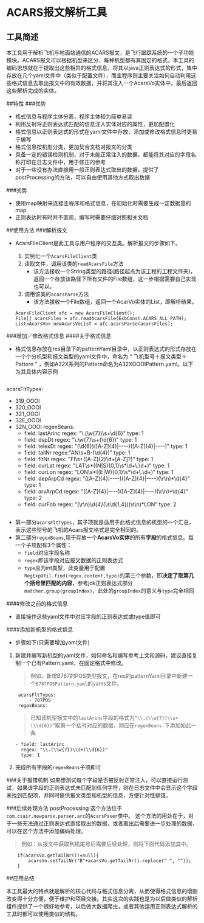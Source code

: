 <H1>ACARS报文解析工具</H1>

<H2>工具简述</H2>

本工具用于解析飞机与地面站通信的ACARS报文，是飞行跟踪系统的一个子功能模块。ACARS报文可以根据机型来区分，每种机型都有其固定的格式，本工具的编码思想就在于提取出这些相异的格式信息，将其以java正则表达式的形式，集中存放在几个yaml文件中（类似于配置文件），而主程序则主要关注如何自动利用这些格式信息去取出报文中的有效数据，并将其注入一个AcarsVo实体中，最后返回这些解析完成的实体。

##特性
###优势
* 格式信息与程序主体分离，程序主体较为简单易读
* 利用反射将正则表达式匹配的信息注入实体对应的属性，更加配置化
* 格式信息以正则表达式的形式在yaml文件中存放，添加或修改格式信息时更易于编写
* 格式信息按机型分类，更加契合文档对报文的分类
* 具备一定的错误检测机制，对于未能正常注入的数据，都能将其对应的字段名称打印在日志文件中，用于修正的参考
* 对于一些没有办法直接用一般正则表达式取出的数据，提供了postProcessing的方法，可以自由使用其他方式取出数据

###劣势
* 使用map映射来连接主程序和格式信息，在初始化时需要生成一定数据量的map
* 正则表达时有时并不直观，编写时需要仔细对照相关文档

##使用方法
###解析报文
- AcarsFileClient是此工具与用户程序的交互类。解析报文的步骤如下。
	1. 实例化一个`AcarsFileClient`类
	2. 读取文件，调用该类的`readAcarsFile`方法
		- 该方法接收一个String类型的路径(路径起点为该工程的工程文件夹)，返回一个存放该路径下所有文件的File数组，这一步根据需要自己实现也可以。
	3. 调用该类的`acarsParse`方法
		- 该方法接收一个File数组，返回一个AcarVo实体的List，即解析结果。


	```
	AcarsFileClient afc = new AcarsFileClient();
	File[] acarsFiles = afc.readAcarsFile(EsbConst.ACARS_ALL_PATH);
	List<AcarsVo> newAcarsVoList = afc.acarsParse(acarsFiles);
	```	

###增加／修改格式信息
####关于格式信息
- 格式信息存放在res目录下的patternYaml目录中，以正则表达式的形式存放在一个个分机型和报文类型的yaml文件中，命名为 “ 飞机型号＋报文类型＋Pattern ” ，例如A32X系列的Pattern命名为A32XOOOIPattern.yaml。以下为其具体内容示例


	```
acarsFltTypes:
  - 319_OOOI
  - 320_OOOI
  - 321_OOOI
  - 32E_OOOI
  - 32N_OOOI
regexBeans:
    - field: lastArinc
      regex: "\\.(\\w{7})\\s+\\d{6}"
      type: 1
    - field: dspDt
      regex: "\\.\\w{7}\\s+(\\d{6})"
      type: 1
    - field: telexDt
      regex: "(\\d{6})([A-Z]{4}|----)([A-Z]{4}|----)"
      type: 1
    - field: tailNr
      regex:"AN\\s+B-(\\d{4})"
      type: 1
    - field: fltNr
      regex: "FI\\s+([A-Z]{2}\\d+[A-Z]?)"
      type: 1
    - field: curLat
      regex: "LAT\\s*((N|S){0,1}\\s*\\d+\\.\\d+)"
      type: 1
    - field: curLon
      regex: "LON\\s*((E|W){0,1}\\s*\\d+\\.\\d+)"
      type: 1
    - field: depArpCd
      regex: "([A-Z]{4}|----)([A-Z]{4}|----)(\\r\\n)*\\d{4}"
      type: 1
    - field: arvArpCd
      regex: "([A-Z]{4}|----)([A-Z]{4}|----)(\\r\\n)*\\d{4}"
      type: 2
    - field: curFob
      regex: "(\\r\\n)*\\d{4}(\\s*\\d{1,4})(\\r\\n)*LON"
      type: 2
	```

- 第一部分`acarsFltTypes`，其子项就是适用于此格式信息的机型的一个汇总，表示这些型号的飞机的Acars报文格式是完全相同的。
- 第二部分`regexBeans`,用于存放一个**AcarsVo实体**的所有**字段**的格式信息。每一个子项配有3个属性：
	- `field`对应字段名称
	- `regex`即该字段对应报文数据的正则表达式
	- `type`应为int类型，此变量用于配置`RegExpUtil.find(regex,content,type)`的第三个参数，即**决定了取第几个括号里匹配的内容**，参考jdk正则表达式部分 `matcher.group(groupIndex)`，此处的`groupIndex`的意义与`type`完全相同
	
####修改之前的格式信息
- 直接操作这些yaml文件中对应字段的正则表达式或type值即可

####添加新机型的格式信息
- 步骤如下(只需要增加yaml文件)

1. 新建并编写新机型的yaml文件，如何命名和编写参考上文和源码，建议直接复制一个已有Pattern.yaml，在固定格式中修改。

	> 例如，新增B787的POS类型报文，在res的patternYaml目录中新建一个`B787POSPattern.yaml`的yams文件。
	
	
		acarsFltTypes:
 			- 787POS
		regexBeans:
			
	
	> 已知该机型报文中的`lastArinc`字段的格式为`“\\.(\\w{7})\\s+(\\d{6})”`取第一个括号对应的数据，则应在`regexBeans:`下添加如此一条

	```
	- field: lastArinc
      regex: "\\.(\\w{7})\\s+(\\d{6})"
      type: 1	
	```
2. 完成所有字段的`regexBeans`子项即可

###关于报错机制
如果想测试每个字段是否被反射正常注入，可以直接运行测试，如果该字段的正则表达式未匹配到任何字符，则在日志文件中会显示这个字段未找到匹配项，并同时提供报文类型和机型的信息，方便针对性排错。


###后续处理方法 postProcessing
这个方法位于`com.csair.newparse.parser.arc`的`AcarsPaser`类中。
这个方法的用处在于，对于一些无法通过正则表达式直接取出的数据，或者取出后需要进一步处理的数据，可以在这个方法中添加编码处理。
> 例如：从报文中获取到机尾号后需要后续处理，则将下面代码添加其中。

```
	if(acarsVo.getTailNr()!=null){
		acarsVo.setTailNr("B"+acarsVo.getTailNr().replace(" ", ""));
	}
```
##应用总结

本工具最大的特点就是解析的核心代码与格式信息分离，从而使得格式信息的增删改变得十分方便，便于维护和项目交接。其实这次的实践也是为以后做类似的解析组件提供了一个很好地参考，以后做大数据爬虫，或者其他运用正则表达式解析的工具时都可以使用类似的结构。